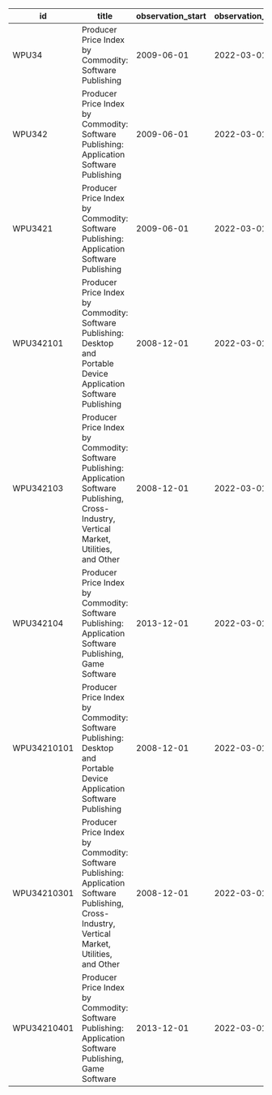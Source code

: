 | id          | title                                                                                                                                          | observation_start   | observation_end   |
|-------------|------------------------------------------------------------------------------------------------------------------------------------------------|---------------------|-------------------|
| WPU34       | Producer Price Index by Commodity: Software Publishing                                                                                         | 2009-06-01          | 2022-03-01        |
| WPU342      | Producer Price Index by Commodity: Software Publishing: Application Software Publishing                                                        | 2009-06-01          | 2022-03-01        |
| WPU3421     | Producer Price Index by Commodity: Software Publishing: Application Software Publishing                                                        | 2009-06-01          | 2022-03-01        |
| WPU342101   | Producer Price Index by Commodity: Software Publishing: Desktop and Portable Device Application Software Publishing                            | 2008-12-01          | 2022-03-01        |
| WPU342103   | Producer Price Index by Commodity: Software Publishing: Application Software Publishing, Cross-Industry, Vertical Market, Utilities, and Other | 2008-12-01          | 2022-03-01        |
| WPU342104   | Producer Price Index by Commodity: Software Publishing: Application Software Publishing, Game Software                                         | 2013-12-01          | 2022-03-01        |
| WPU34210101 | Producer Price Index by Commodity: Software Publishing: Desktop and Portable Device Application Software Publishing                            | 2008-12-01          | 2022-03-01        |
| WPU34210301 | Producer Price Index by Commodity: Software Publishing: Application Software Publishing, Cross-Industry, Vertical Market, Utilities, and Other | 2008-12-01          | 2022-03-01        |
| WPU34210401 | Producer Price Index by Commodity: Software Publishing: Application Software Publishing, Game Software                                         | 2013-12-01          | 2022-03-01        |